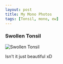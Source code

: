 ```yaml
---
layout: post
title: My Mono Photos
tags: [Tonsil, mono, ew] 
---
```


### Swollen Tonsil
![Swollen Tonsil](http://i.imgur.com/Idsz7DV.png)

Isn't it just beautiful xD



